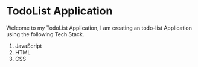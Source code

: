 # TodoList Application

Welcome to my TodoList Application, I am creating an todo-list Application using the following Tech Stack.

1. JavaScript
2. HTML
3. CSS
